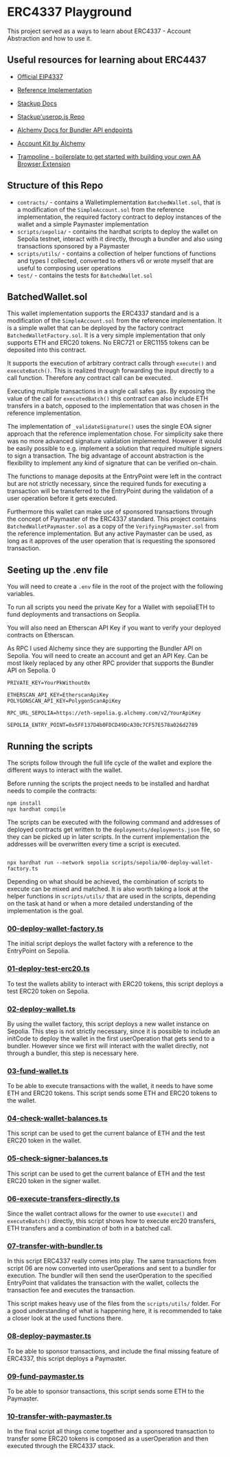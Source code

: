 # ERC4337 Playground

This project served as a ways to learn about ERC4337 - Account Abstraction and how to use it.

## Useful resources for learning about ERC4437

- [Official EIP4337](https://eips.ethereum.org/EIPS/eip-4337)
- [Reference Implementation](https://github.com/eth-infinitism/account-abstraction/tree/develop/contracts/core)


- [Stackup Docs](https://docs.stackup.sh/)
- [Stackup'userop.js Repo](https://github.com/stackup-wallet/userop.js/)
- [Alchemy Docs for Bundler API endpoints](https://docs.alchemy.com/reference/bundler-api-endpoints)
- [Account Kit by Alchemy](https://accountkit.alchemy.com/overview/getting-started.html)
- [Trampoline - boilerplate to get started with building your own AA Browser Extension](https://github.com/eth-infinitism/trampoline)

## Structure of this Repo

- `contracts/` - contains a Walletimplementation `BatchedWallet.sol`, that is a modification of the `SimpleAccount.sol` from the reference implementation, the required factory contract to deploy instances of the wallet and a simple Paymaster implementation
- `scripts/sepolia/` - contains the hardhat scripts to deploy the wallet on Sepolia testnet, interact with it directly, through a bundler and also using transactions sponsored by a Paymaster
- `scripts/utils/` - contains a collection of helper functions of functions and types I collected, converted to ethers v6 or wrote myself that are useful to composing user operations
- `test/` - contains the tests for `BatchedWallet.sol`

## BatchedWallet.sol
This wallet implementation supports the ERC4337 standard and is a modification of the `SimpleAccount.sol` from the reference implementation. It is a simple wallet that can be deployed by the  factory contract `BatchedWalletFactory.sol`. It is a very simple implementation that only supports ETH and ERC20 tokens. No ERC721 or ERC1155 tokens can be deposited into this contract.

It supports the execution of arbitrary contract calls through `execute()` and `executeBatch()`. This is realized through forwarding the input directly to a call function. Therefore any contract call can be executed.

Executing multiple transactions in a single call safes gas. By exposing the value of the call for `executedBatch()` this contract can also include ETH transfers in a batch, opposed to the implementation that was chosen in the reference implementation.

The implementation of `_validateSignature()` uses the single EOA signer approach that the reference implementation chose. For simplicity sake there was no more advanced signature validation implemented. However it would be easily possible to e.g. implement a solution that required multiple signers to sign a transaction. The big advantage of account abstraction is the flexibility to implement any kind of signature that can be verified on-chain.

The functions to manage deposits at the EntryPoint were left in the contract but are not strictly necessary, since the required funds for executing a transaction will be transferred to the EntryPoint during the validation of a user operation before it gets executed.

Furthermore this wallet can make use of sponsored transactions through the concept of Paymaster of the ERC4337 standard. This project contains `BatchedWalletPaymaster.sol` as a copy of the `VerifyingPaymaster.sol` from the reference implementation. But any active Paymaster can be used, as long as it approves of the user operation that is requesting the sponsored transaction.

## Seeting up the .env file

You will need to create a `.env` file in the root of the project with the following variables.

To run all scripts you need the private Key for a Wallet with sepoliaETH to fund deployments and transactions on Seoplia.

You will also need an Etherscan API Key if you want to verify your deployed contracts on Etherscan.

As RPC I used Alchemy since they are supporting the Bundler API on Sepolia. You will need to create an account and get an API Key. Can be most likely replaced by any other RPC provider that supports the Bundler API on Sepolia.
0
```shell
PRIVATE_KEY=YourPkWithout0x

ETHERSCAN_API_KEY=EtherscanApiKey
POLYGONSCAN_API_KEY=PolygonScanApiKey

RPC_URL_SEPOLIA=https://eth-sepolia.g.alchemy.com/v2/YourApiKey

SEPOLIA_ENTRY_POINT=0x5FF137D4b0FDCD49DcA30c7CF57E578a026d2789
```

## Running the scripts

The scripts follow through the full life cycle of the wallet and explore the different ways to interact with the wallet.

Before running the scripts the project needs to be installed and hardhat needs to compile the contracts:
```shell
npm install
npx hardhat compile

```

The scripts can be executed with the following command and addresses of deployed contracts get written to the `deployments/deployments.json` file, so they can be picked up in later scripts. In the current implementation the addresses will be overwritten every time a script is executed.

```shell

npx hardhat run --network sepolia scripts/sepolia/00-deploy-wallet-factory.ts

```

Depending on what should be achieved, the combination of scripts to execute can be mixed and matched. It is also worth taking a look at the helper functions in `scripts/utils/` that are used in the scripts, depending on the task at hand or when a more detailed understanding of the implementation is the goal.

### [00-deploy-wallet-factory.ts](./scripts/sepolia/00-deploy-wallet-factory.ts)
The initial script deploys the wallet factory with a reference to the EntryPoint on Sepolia.

### [01-deploy-test-erc20.ts](./scripts/sepolia/01-deploy-test-erc20.ts)
To test the wallets ability to interact with ERC20 tokens, this script deploys a test ERC20 token on Sepolia.

### [02-deploy-wallet.ts](./scripts/sepolia/02-deploy-wallet.ts)
By using the wallet factory, this script deploys a new wallet instance on Sepolia. This step is not strictly necessary, since it is possible to include an initCode to deploy the wallet in the first userOperation that gets send to a bundler. However since we first will interact with the wallet directly, not through a bundler, this step is necessary here.

### [03-fund-wallet.ts](./scripts/sepolia/03-fund-wallet.ts)
To be able to execute transactions with the wallet, it needs to have some ETH and ERC20 tokens. This script sends some ETH and ERC20 tokens to the wallet.

### [04-check-wallet-balances.ts](./scripts/sepolia/04-check-wallet-balances.ts)
This script can be used to get the current balance of ETH and the test ERC20 token in the wallet.

### [05-check-signer-balances.ts](./scripts/sepolia/05-check-signer-balances.ts)
This script can be used to get the current balance of ETH and the test ERC20 token in the signer wallet.

### [06-execute-transfers-directly.ts](./scripts/sepolia/06-execute-transfers-directly.ts)
Since the wallet contract allows for the owner to use `execute()` and `executeBatch()` directly, this script shows how to execute erc20 transfers, ETH transfers and a combination of both in a batched call.

### [07-transfer-with-bundler.ts](./scripts/sepolia/07-transfer-with-bundler.ts)
In this script ERC4337 really comes into play. The same transactions from script 06 are now converted into userOperations and sent to a bundler for execution. The bundler will then send the userOperation to the specified EntryPoint that validates the transaction with the wallet, collects the transaction fee and executes the transaction. 

This script makes heavy use of the files from the `scripts/utils/` folder. For a good understanding of what is happening here, it is recommended to take a closer look at the used functions there.

### [08-deploy-paymaster.ts](./scripts/sepolia/08-deploy-paymaster.ts)
To be able to sponsor transactions, and include the final missing feature of ERC4337, this script deploys a Paymaster.

### [09-fund-paymaster.ts](./scripts/sepolia/09-fund-paymaster.ts)
To be able to sponsor transactions, this script sends some ETH to the Paymaster.

### [10-transfer-with-paymaster.ts](./scripts/sepolia/10-transfer-with-paymaster.ts)
In the final script all things come together and a sponsored transaction to transfer some ERC20 tokens is composed as a userOperation and then executed through the ERC4337 stack.

